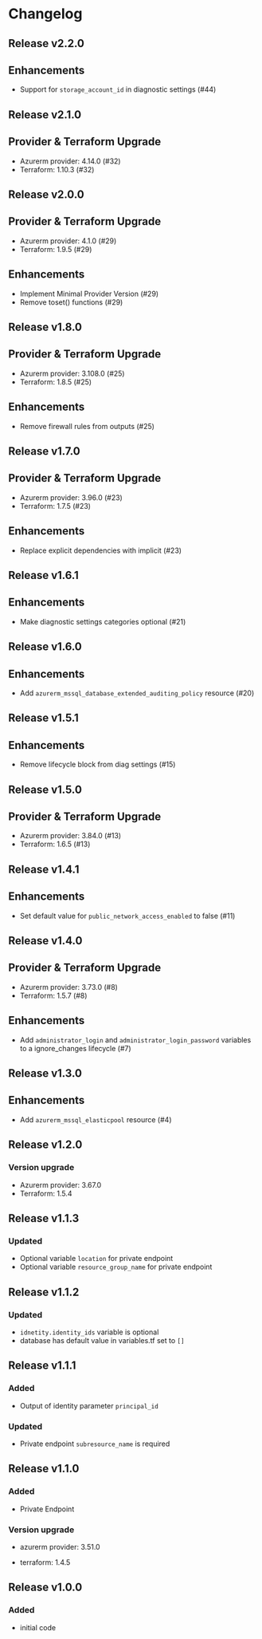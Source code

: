 # Changelog

## Release v2.2.0

## Enhancements

- Support for `storage_account_id` in diagnostic settings (#44)


   
## Release v2.1.0

## Provider & Terraform Upgrade
- Azurerm provider: 4.14.0 (#32)
- Terraform: 1.10.3 (#32)
   
## Release v2.0.0

## Provider & Terraform Upgrade
- Azurerm provider: 4.1.0 (#29)
- Terraform: 1.9.5 (#29)
## Enhancements
- Implement Minimal Provider Version (#29)
- Remove toset() functions (#29)
   
## Release v1.8.0

## Provider & Terraform Upgrade
- Azurerm provider: 3.108.0 (#25)
- Terraform: 1.8.5 (#25)
## Enhancements
- Remove firewall rules from outputs (#25)
   
## Release v1.7.0

## Provider & Terraform Upgrade

- Azurerm provider: 3.96.0 (#23)
- Terraform: 1.7.5 (#23)

## Enhancements

- Replace explicit dependencies with implicit (#23)
   
## Release v1.6.1

## Enhancements

- Make diagnostic settings categories optional (#21)


   
## Release v1.6.0

## Enhancements
- Add `azurerm_mssql_database_extended_auditing_policy` resource (#20)


   
## Release v1.5.1

## Enhancements

- Remove lifecycle block from diag settings (#15)


   
## Release v1.5.0

## Provider & Terraform Upgrade
- Azurerm provider: 3.84.0 (#13)
- Terraform: 1.6.5 (#13)
   
## Release v1.4.1

## Enhancements

- Set default value for `public_network_access_enabled` to false (#11)


   
## Release v1.4.0

## Provider & Terraform Upgrade

- Azurerm provider: 3.73.0 (#8)
- Terraform: 1.5.7  (#8)

## Enhancements

- Add `administrator_login` and `administrator_login_password` variables to a ignore_changes lifecycle (#7)


   
## Release v1.3.0

## Enhancements

- Add `azurerm_mssql_elasticpool` resource (#4)


   
## Release v1.2.0

### Version upgrade
-	Azurerm provider: 3.67.0
-	Terraform: 1.5.4
   
## Release v1.1.3

### Updated
- Optional variable `location` for private endpoint
- Optional variable  `resource_group_name` for private endpoint


   
## Release v1.1.2

### Updated

- `idnetity.identity_ids` variable is optional
- database has default value in variables.tf set to `[]`
   
## Release v1.1.1

### Added
- Output of identity parameter `principal_id` 

### Updated
- Private endpoint `subresource_name` is required
   
## Release v1.1.0

### Added

- Private Endpoint
### Version upgrade

- azurerm provider: 3.51.0

- terraform: 1.4.5
   
## Release v1.0.0

### Added

- initial code

   